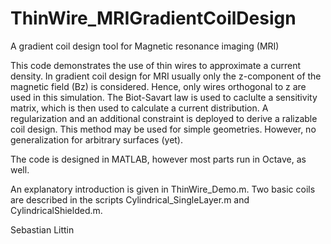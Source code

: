 # ThinWire_MRIGradientCoilDesign
A gradient coil design tool for Magnetic resonance imaging (MRI)

This code demonstrates the use of thin wires to approximate a current
density. In gradient coil design for MRI usually only the z-component
of the magnetic field (Bz) is considered. Hence, only wires orthogonal to
z are used in this simulation. The Biot-Savart law is used to caclulte a 
sensitivity matrix, which is then used to calculate a current 
distribution. A regularization and an additional constraint is deployed to 
derive a ralizable coil design.
This method may be used for simple geometries. However, no generalization
for arbitrary surfaces (yet).

The code is designed in MATLAB, however most parts run in Octave, as well.

An explanatory introduction is given in ThinWire_Demo.m. Two basic coils
are described in the scripts Cylindrical_SingleLayer.m and 
CylindricalShielded.m.

Sebastian Littin
